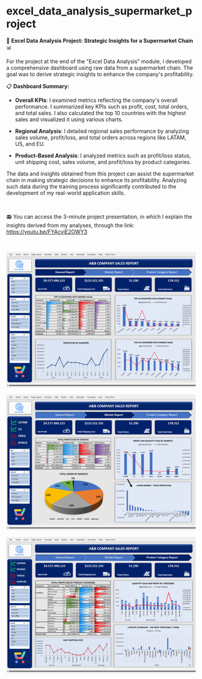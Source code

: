 # excel_data_analysis_supermarket_project

🚀 **Excel Data Analysis Project: Strategic Insights for a Supermarket Chain** 📊

For the project at the end of the "Excel Data Analysis" module, I developed a comprehensive dashboard using raw data from a supermarket chain. The goal was to derive strategic insights to enhance the company's profitability.

📋 **Dashboard Summary:**

- **Overall KPIs**: I examined metrics reflecting the company's overall performance. I summarized key KPIs such as profit, cost, total orders, and total sales. I also calculated the top 10 countries with the highest sales and visualized it using various charts.

- **Regional Analysis**: I detailed regional sales performance by analyzing sales volume, profit/loss, and total orders across regions like LATAM, US, and EU.

- **Product-Based Analysis**: I analyzed metrics such as profit/loss status, unit shipping cost, sales volume, and profit/loss by product categories.

The data and insights obtained from this project can assist the supermarket chain in making strategic decisions to enhance its profitability. Analyzing such data during the training process significantly contributed to the development of my real-world application skills.

<br>

📻 You can access the 3-minute project presentation, in which I explain the insights derived from my analyses, through the link:
https://youtu.be/FYAcviE2OWY3

<br>

![alt text](https://github.com/hilalguleryuz/excel_data_analysis_supermarket_project/blob/main/Screenshots/SS_1.png)

![alt text](https://github.com/hilalguleryuz/excel_data_analysis_supermarket_project/blob/main/Screenshots/SS_2.png)

![alt text](https://github.com/hilalguleryuz/excel_data_analysis_supermarket_project/blob/main/Screenshots/SS_3.png)
